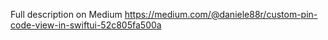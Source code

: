 Full description on Medium 
https://medium.com/@daniele88r/custom-pin-code-view-in-swiftui-52c805fa500a

